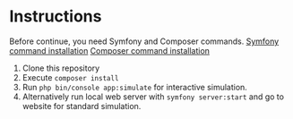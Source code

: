 # Instructions

Before continue, you need Symfony and Composer commands.
[Symfony command installation](https://symfony.com/download)
[Composer command installation](https://getcomposer.org/download/)

 1. Clone this repository
 2. Execute `composer install`
 3. Run `php bin/console app:simulate` for interactive simulation.
 4. Alternatively run local web server with `symfony server:start` and go to website for standard simulation.

